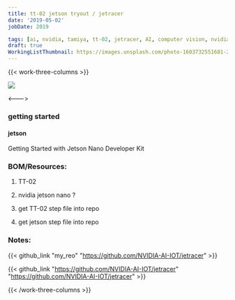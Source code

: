 ```yaml
---
title: tt-02 jetson tryout / jetracer
date: '2019-05-02'
jobDate: 2019

tags: [ai, nvidia, tamiya, tt-02, jetracer, AI, computer vision, nvidia, 英伟达]
draft: true
WorkingListThumbnail: https://images.unsplash.com/photo-1603732551681-2e91159b9dc2?ixlib=rb-4.0.3&ixid=MnwxMjA3fDB8MHxwaG90by1wYWdlfHx8fGVufDB8fHx8
---
```


{{< work-three-columns >}}

![](https://user-images.githubusercontent.com/4212806/67442981-ce459e00-f5b7-11e9-9c8a-14ab360decb8.gif)

<---> <!-- magic separator, between columns -->

### getting started

#### jetson

Getting Started with Jetson Nano Developer Kit

### BOM/Resources:

1. TT-02

1. nvidia jetson nano ?

1. get TT-02 step file into repo

1. get jetson step file into repo

### Notes:

{{<  github_link "my_reo" "https://github.com/NVIDIA-AI-IOT/jetracer" >}}

{{< github_link "https://github.com/NVIDIA-AI-IOT/jetracer"  "https://github.com/NVIDIA-AI-IOT/jetracer" >}}

{{< /work-three-columns >}}
